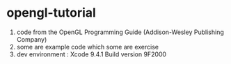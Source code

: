 # opengl-tutorial

1. code from the OpenGL Programming Guide (Addison-Wesley Publishing Company)
2. some are example code which some are exercise
3. dev environment : Xcode 9.4.1  Build version 9F2000
